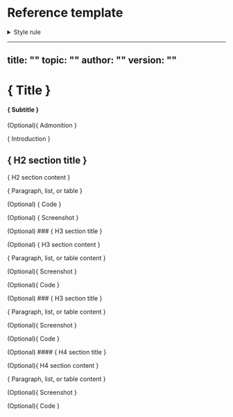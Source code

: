 # Reference template <!-- This is an informative header; remove it before merging your content. -->

<details>
<summary>Style rule</summary>
Use sentence-case headings.
</details>


<!-- Document layout
| #   | Element            | Format                 | Required   |
|:----|:------------------ |:---------------------- |:---------- |
| 1   | Title              | H1                     | Yes        |
| 2   | Subtitle           | H4                     | Yes        |
| 3   | Admonition         | Info admonition        | No         |
| 4   | Introduction       | Paragraph              | Yes        |
| 5   | H2 section title   | H2                     | Yes        |
| 6   | H2 section content | Paragraph/list/table   | Yes        |
| 7   | → Section body     | Paragraph/list/table   | Yes        |
| 8   | → Code             | Fenced block           | No         |
| 9   | → Screenshot       | Image                  | No         |
| 10  | → Admonition       | Admonition             | No         |
| 11  | H3 section title   | H3                     | No         |
| 12  | H3 section content | Same as H2             | No         |
| 13  | H4 section title   | H4                     | No         |
| 14  | H4 section content | Same as H2             | No         |
| 15  | H5-H6 section      | -                      | Forbidden  |
| 16  | Further reading    | -                      | Forbidden  |

-->

---
title: ""
topic: ""
author: ""
version: ""
---

# { Title }

<!--
Guidelines:

- Reference titles use a precise noun phrase of no more than 60 characters or 7 words.
- Lead the sentence with the lookup object. For example, use "Codex API limits" instead of "Limits of the Codex API".
- Omit verbs, imperatives, and questions, such as "configure", "using", "how to", or "what is".
- If necessary, use cue words to signal the content type: "reference", "syntax", or "commands", for example.
- Avoid meta-descriptions, such as "list of", "table of", "overview of", "description of", or similar.

> ⚙️ **Examples:**
>
> - *Workflow syntax for Codex Actions*
> - *Codex CLI commands reference*
> - *Environment variables for GitHub Codespaces*
> - *Waku v2 protocol reference*

> ℹ️ **Note:**
> 
> For more information and examples, check out the [reference title](../../docs-standards/10-structure-the-content/reference-help-me-to-remember.md#title) standards.
-->

#### { Subtitle }

<!--
Guidelines:

- Single sentence with no links, list items, or formatting. Ends with a period.
- Use H4 headings format. Stay under 120 characters / 20 words.
- Focus on the lookup object (Codex CLI syntax, Waku configuration options, etc.).
- Adds new value beyond the title. It should not repeat the title or be a rephrased version of it.

> ⚙️ **Examples:**
>
>- *Workflow files use YAML syntax to define the steps and conditions for running Codex Actions.*
>- *Find information about the Codex CLI commands, including their syntax and usage.*
>- *You can use workflow commands when running shell commands in a workflow.*
>- *Using a YAML file, you can configure the Waku v2 protocol options.*

> ℹ️ **Note:**
>
> For more information, check out the [reference subtitle](../../docs-standards/10-structure-the-content/01-document-types/reference.md#subtitle) standards.
-->

(Optional){ Admonition }

<!--
This information-type admonition is exclusively to alert readers about who can use this feature and shouldn't be used for any other information. For example, a feature is only available to specific application role or using a specific tool or interface.

> ⚙️ **Example:**
>
> *This feature is available to users with the **Admin** role in the application.*

> ℹ️ **Note:**
>
> For more information, check out [Admonitions](../../docs-standards/20-style-the-content/12-admonitions.md).
-->

{ Introduction }

<!--
Guidelines:

- No headings.
- One or two sentences in a single paragraph to give context.

> ℹ️ **Note:**
>
> Check out [reference example](./reference-example.md).
-->

## { H2 section title }

<!--
Use H2 headings to break down long list or tables into smaller, more manageable sections. For example, you can use H2 headings to separate different categories of commands or options (configuration, authentication, etc.).

Guidelines:

Use simple section titles. Refer to this list of common section titles:

| Heading text (choose one) | Typical content |
|:--------------------------|:----------------|
| **Overview** / **Description** / **Purpose** | A brief definition of the item plus why and when you would use it. |
| **Usage** / **Synopsis** / **Syntax** | Show the command or a short config example with required and optional parts. |
| **Options** / **Flags** / **Parameters** / **Arguments** | A table or list that explains each option or parameter, its purpose, accepted values, and defaults. |
| **Examples** / **Example Usage** | One or more runnable examples that demonstrate common tasks. |
| **Return values** / **Output** / **Exit codes** | A table or list of possible log lines or numeric exit codes with their meaning. |
| **Errors** / **Troubleshooting** | Typical error messages, their causes, and concise fixes or links to deeper troubleshooting guides. |
-->

{ H2 section content }

<!--
Guidelines:
- One H2 section = one concept. Don't mix two ideas under the same heading.
- Arrange H2 sections from general to specific, or from most important to least important.

> ℹ️ **Note:**
>
> For more information, check out [Using headings to organize content](../../docs-standards/10-structure-the-content/concept-help-me-to-understand.md#using-headings-to-organize-content) in the docs standards.
-->

{ Paragraph, list, or table }

<!--
Add here the reference information. Use tables or lists primarily. When in doubt about the format, read [Tables](../../docs-standards/20-style-the-content/8-tables.md).
-->

(Optional) { Code }

<!--
> ℹ️ **Note:**
>
> For information about code formatting, check out [Code](../../docs-standards/20-style-the-content/13-code.md)
-->

(Optional) { Screenshot }

<!--
> ℹ️ **Note:**
>
> For more information, check out [Screenshots](../../docs-standards/30-work-with-media/02-screenshots.md)
-->

(Optional) ### { H3 section title }

<!-- **First H3** -->

<!--
Guidelines:
>
- H3 is used to break down the main H2 section into smaller, more manageable parts.
- Use it to provide additional details or sub-sections that are relevant to the main section.
- Only add an H3 when you have two or more sibling subsections or a clear need for a linkable anchor (e.g., "Parameters", "Example").
- Try to limit the document depth to H3.
- For content, use the same format as H2 sections: paragraph, list, or table.
-->

(Optional) { H3 section content }

{ Paragraph, list, or table content }

(Optional){ Screenshot }

(Optional){ Code }

(Optional) ### { H3 section title }

<!-- **Second H3** -->

{ Paragraph, list, or table content }

(Optional){ Screenshot }

(Optional){ Code }

(Optional) #### { H4 section title }

<!--
Guidelines:

- H4 headings are rarely used and you should avoid them.
- In most cases, using a table or list under the previous header is a better option.
- For content, use the same format as H2 sections: paragraph, list, or table.
- Stop at H4. Deeper levels (H5, H6) are forbidden.
-->

(Optional){ H4 section content }

{ Paragraph, list, or table content }

(Optional){ Screenshot }

(Optional){ Code }
